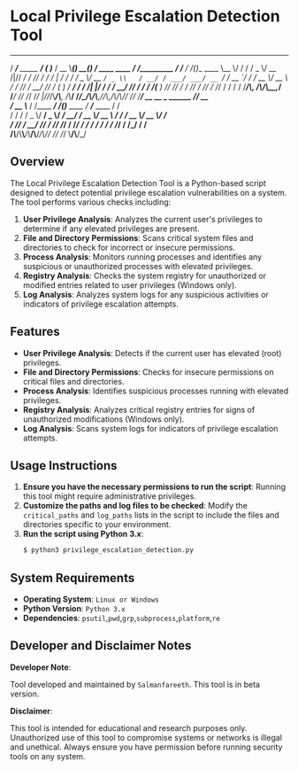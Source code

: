 # Local Privilege Escalation Detection Tool

   _____                ___          ____       _       _ __                   ______                __      __  _           
  / ___/__  _____  ____/ ( )_____   / __ \\_____(_)   __(_) /__  ____ ____     / ____/_____________ _/ /___ _/ /_(_)___  ____ 
  \\__ \\/ / / / _ \\/ __  /|// ___/  / /_/ / ___/ / | / / / / _ \\/ __ `/ _ \\   / __/ / ___/ ___/ __ `/ / __ `/ __/ / __ \\/ __ \\
 ___/ / /_/ /  __/ /_/ /  (__  )  / ____/ /  / /| |/ / / /  __/ /_/ /  __/  / /___(__  ) /__/ /_/ / / /_/ / /_/ / /_/ / / / /
/____/\\__, /\\___/\\__,_/  /____/  /_/   /_/  /_/ |___/_/_/\\___/\\__, /\\___/  /_____/____/\\___/\\__,_/_/\\__,_/_\\__/_\\____/_/ /_/ 
    _/____/    __            __  _                ______     /____/ __                                                       
   / __ \\___  / /____  _____/ /_(_)___  ____     /_  __/___  ____  / /                                                       
  / / / / _ \\/ __/ _ \\/ ___/ __/ / __ \\/ __ \\     / / / __ \\/ __ \\/ /                                                        
 / /_/ /  __/ /_/  __/ /__/ /_/ / /_/ / / / /    / / / /_/ / /_/ / /                                                         
/_____\\___/\\__\\___/\\___/\\__/_/\\____/_/ /_/    /_/  \\____/\\____/_/                                                          

## Overview

The Local Privilege Escalation Detection Tool is a Python-based script designed to detect potential privilege escalation vulnerabilities on a system. The tool performs various checks including:

1. **User Privilege Analysis**: Analyzes the current user's privileges to determine if any elevated privileges are present.
2. **File and Directory Permissions**: Scans critical system files and directories to check for incorrect or insecure permissions.
3. **Process Analysis**: Monitors running processes and identifies any suspicious or unauthorized processes with elevated privileges.
4. **Registry Analysis**: Checks the system registry for unauthorized or modified entries related to user privileges (Windows only).
5. **Log Analysis**: Analyzes system logs for any suspicious activities or indicators of privilege escalation attempts.


## Features

- **User Privilege Analysis**: Detects if the current user has elevated (root) privileges.
- **File and Directory Permissions**: Checks for insecure permissions on critical files and directories.
- **Process Analysis**: Identifies suspicious processes running with elevated privileges.
- **Registry Analysis**: Analyzes critical registry entries for signs of unauthorized modifications (Windows only).
- **Log Analysis**: Scans system logs for indicators of privilege escalation attempts.

## Usage Instructions

1. **Ensure you have the necessary permissions to run the script**: Running this tool might require administrative privileges.
2. **Customize the paths and log files to be checked**: Modify the `critical_paths` and `log_paths` lists in the script to include the files and directories specific to your environment.
3. **Run the script using Python 3.x**:
   ```py
   $ python3 privilege_escalation_detection.py
   ```

## System Requirements

- **Operating System**: `Linux or Windows`
- **Python Version**: `Python 3.x`
- **Dependencies**: `psutil`,`pwd`,`grp`,`subprocess`,`platform`,`re`

## Developer and Disclaimer Notes

**Developer Note**:

Tool developed and maintained by `Salmanfareeth`.
This tool is in beta version.

**Disclaimer**:

This tool is intended for educational and research purposes only. Unauthorized use of this tool to compromise systems or networks is illegal and unethical. Always ensure you have permission before running security tools on any system.
  
